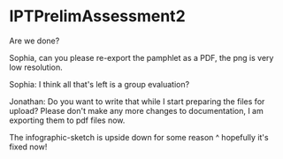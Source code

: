 # IPTPrelimAssessment2
Are we done?

Sophia, can you please re-export the pamphlet as a PDF, the png is very low resolution.

Sophia: I think all that's left is a group evaluation?

Jonathan: Do you want to write that while I start preparing the files for upload? Please don't make any more changes to documentation, I am exporting them to pdf files now.

The infographic-sketch is upside down for some reason 
^ hopefully it's fixed now!
